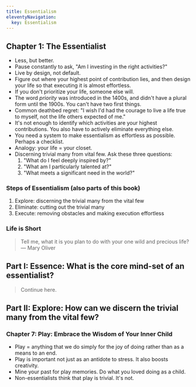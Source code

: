 ```yaml
---
title: Essentialism
eleventyNavigation:
  key: Essentialism
---
```


## Chapter 1: The Essentialist

- Less, but better.
- Pause constantly to ask, "Am I investing in the right activities?"
- Live by design, not default.
- Figure out where your highest point of contribution lies, and then design your life so that executing it is almost effortless.
- If you don't prioritize your life, someone else will.
- The word _priority_ was introduced in the 1400s, and didn't have a plural form until the 1900s. You can't have two first things.
- Common deathbed regret: "I wish I'd had the courage to live a life true to myself, not the life others expected of me."
- It's not enough to identify which activities are your highest contributions. You also have to actively eliminate everything else.
- You need a system to make essentialism as effortless as possible. Perhaps a checklist.
- Analogy: your life = your closet.
- Discerning trivial many from vital few. Ask these three questions:
  1. "What do I feel deeply inspired by?"
  2. "What am I particularly talented at?"
  3. "What meets a significant need in the world?"

### Steps of Essentialism (also parts of this book)

1. Explore: discerning the trivial many from the vital few
2. Eliminate: cutting out the trivial many
3. Execute: removing obstacles and making execution effortless

### Life is Short

> Tell me, what it is you plan to do
> with your one wild and precious life?
> — Mary Oliver

## Part I: Essence: What is the core mind-set of an essentialist?

> Continue here.

## Part II: Explore: How can we discern the trivial many from the vital few?

### Chapter 7: Play: Embrace the Wisdom of Your Inner Child

- Play = anything that we do simply for the joy of doing rather than as a means to an end.
- Play is important not just as an antidote to stress. It also boosts creativity.
- Mine your past for play memories. Do what you loved doing as a child.
- Non-essentialists think that play is trivial. It's not.

